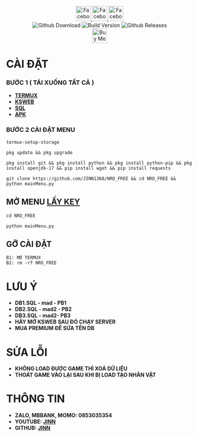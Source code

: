 <div align="center">
  <a href="https://www.facebook.com/groups/842730643884338">
    <img alt="Facebook" src="https://img.shields.io/badge/Facebook-1877F2?style=for-the-badge&logo=facebook&logoColor=white" style="height:40px;"/>
  </a>
   </a>
   <a href="https://github.com/JINN1368">
    <img alt="Facebook" src="https://img.shields.io/badge/Github-333333?style=for-the-badge&logo=github&logoColor=white" style="height:40px;"/>
  </a>
   <a href="https://www.youtube.com/channel/UCLmZUmjdiwKxMEcYdgJ6Rww?sub_confirmation=1">
    <img alt="Facebook" src="https://img.shields.io/badge/Youtube-fc036f?style=for-the-badge&logo=youtube&logoColor=white" style="height:40px;"/>
  </a>
  <br/>
  <img alt="Github Download" src="https://img.shields.io/github/downloads/JINN1368/NRO_FREE/total.svg?style=for-the-badge" />
  <img alt="Build Version" src="https://img.shields.io/badge/NRO MENU VERSION-1.0.0-yellow?style=for-the-badge"/>
  <img alt="Github Releases" src="https://img.shields.io/github/release/JINN1368/NRO_FREE.svg?style=for-the-badge"/>
  <br/>
  <a href="  https://www.buymeacoffee.com/KnD1368" target="_blank"><img src="https://www.buymeacoffee.com/assets/img/custom_images/orange_img.png" alt="Buy Me A Coffee" style="height: 40px;" ></a>
</div>

# **CÀI ĐẶT** <a name="SETUP"/>
### **BƯỚC 1 ( TẢI XUỐNG TẤT CẢ )**
- **[TERMUX](https://github.com/termux/termux-app/releases/tag/v0.118.0)**
- **[KSWEB](https://web1s.info/lkDW4cDUpU)**
- **[SQL](https://web1s.io/7QSGqhbG31)**
- **[APK](https://github.com/JINN1368/NRO_FREE/releases/tag/APK)**
### **BƯỚC 2 CÀI ĐẶT MENU**
```
termux-setup-storage
```
```
pkg update && pkg upgrade
```
```
pkg install git && pkg install python && pkg install python-pip && pkg install openjdk-17 && pip install wget && pip install requests
```
```
git clone https://github.com/JINN1368/NRO_FREE && cd NRO_FREE && python mainMenu.py
```
## **MỞ MENU** [LẤY KEY](https://webtydo.com/XYFEEYlNdu)
```
cd NRO_FREE
 ```
 ```
 python mainMenu.py
 ```
## **GỠ CÀI ĐẶT**
```
B1: MỞ TERMUX
B2: rm -rf NRO_FREE
```

# **LƯU Ý**
* **DB1.SQL - mad - PB1**
* **DB2.SQL - mad2 - PB2**
* **DB3.SQL - mad2- PB3**
* **HÃY MỞ KSWEB SAU ĐÓ CHẠY SERVER**
* **MUA PREMIUM ĐỂ SỬA TÊN DB**
# **SỬA LỖI** <a name="NOTE"/>
* **KHÔNG LOAD ĐƯỢC GAME THÌ XOÁ DỮ LIỆU**
* **THOÁT GAME VÀO LẠI SAU KHI BỊ LOAD TẠO NHÂN VẬT**
# THÔNG TIN 
* **ZALO, MBBANK, MOMO: 0853035354**
* **YOUTUBE: [JINN](https://www.youtube.com/@JINN1368)**
* **GITHUB: [JINN](GITHUB.COM/JINN1368)**
